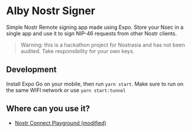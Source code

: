 # Alby Nostr Signer

Simple Nostr Remote signing app made using Expo. Store your Nsec in a single app and use it to sign NIP-46 requests from other Nostr clients.

> Warning: this is a hackathon project for Nostrasia and has not been audited. Take responsibility for your own keys.

## Development

Install Expo Go on your mobile, then run `yarn start`. Make sure to run on the same WIFI network or use `yarn start:tunnel`

## Where can you use it?

- [Nostr Connect Playground (modified)](https://rolznz.github.io/connect/)
